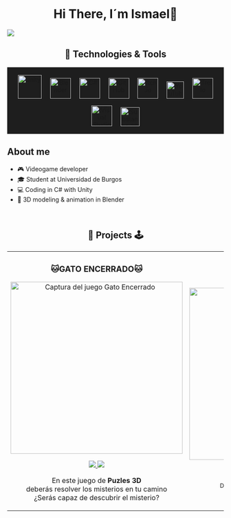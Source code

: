 <div align="center">
<h1 align="center">Hi There, I´m Ismael👋</h1>
</div>
<img src="https://i.postimg.cc/9MkwGBDD/ITORGAR.png">

<h2 align="center"> 🧰 Technologies & Tools </h2>
<p align="center" style="background-color:#1e1e1e; padding:10px;">
  <img src="https://i.postimg.cc/MTbhhs8L/9y51j7fgkos71.webp" style="height:55px; width:auto; margin:8px;" alt="Unity"/>
  <img src="https://cdn.jsdelivr.net/gh/devicons/devicon/icons/blender/blender-original.svg" style="height:48px; width:auto; margin:8px;" alt="Blender"/>
  <img src="https://cdn.jsdelivr.net/gh/devicons/devicon/icons/csharp/csharp-original.svg" style="height:48px; width:auto; margin:8px;" alt="C#"/>
  <img src="https://desktop.github.com/images/desktop-icon.svg" style="height:48px; width:auto; margin:8px;" alt="GitHub"/>
  <img src="https://i.postimg.cc/7Z9w2YRc/itch-io.png" style="height:48px; width:auto; margin:8px;" alt="Itch.io"/>
  <img src="https://upload.wikimedia.org/wikipedia/commons/0/09/YouTube_full-color_icon_%282017%29.svg" style="height:40px; width:auto; margin:8px;" alt="YouTube"/>
  <img src="https://i.postimg.cc/CLfRkDC2/trello-macos-bigsur-icon-189616.png" style="height:48px; width:auto; margin:8px;" alt="Trello"/>
  <img src="https://visualstudio.microsoft.com/wp-content/uploads/2021/10/Product-Icon.svg" style="height:48px; width:auto; margin:8px;" alt="Visual Studio"/>
  <img src="https://uxwing.com/wp-content/themes/uxwing/download/brands-and-social-media/adobe-substance-3d-painter-icon.svg" style="height:44px; width:auto; margin:8px;" alt="Substance 3D Painter"/>
</p>

## About me

- 🎮 Videogame developer
- 🎓 Student at Universidad de Burgos
- 💻 Coding in C# with Unity
- 🧊 3D modeling & animation in Blender
<br>

<h2 align="center"> 🚀 Projects 🕹️ </h2>
<div align="center">
  <table>
  <tr>
    <!-- Proyecto 1 -->
    <td width="50%">
      <h3 align="center"> 🐱GATO ENCERRADO🐱</h3>
      <div align="center">
        <a href="https://itorgardev.itch.io/gato-encerrado" target="_blank">
          <img src="https://i.postimg.cc/fWtnRbC5/Ljn8VA.png" width="400" alt="Captura del juego Gato Encerrado">
        </a>
        <p>
          <a href="https://itorgardev.itch.io" target="_blank">
            <img src="https://img.shields.io/badge/-Itch.io-red?style=for-the-badge&logo=itchdotio&logoColor=white">
          </a>
          <a href="https://youtu.be/-rkLgAVXarg" target="_blank">
            <img src="https://img.shields.io/badge/-YouTube-red?style=for-the-badge&logo=youtube&logoColor=white">
          </a>
          </p>
          <p align="center"> En este juego de <strong> Puzles 3D </strong><br> 
          deberás resolver los misterios en tu camino<br>
          ¿Serás capaz de descubrir el misterio?
          </p> 
        </div>
    </td>
  <!-- Proyecto 2 -->
      <td width="50%">
        <h3 align="center">🧠 NUEVO PROYECTO</h3>
        <div align="center">
          <a href="https://itorgardev.itch.io/nuevo-proyecto" target="_blank">
            <img src="https://media1.giphy.com/media/v1.Y2lkPTc5MGI3NjExdjhmZm9ybmY4dzFxMDcxcGZjeXc2M3d4OHNkOXBkdGR2bHYyZjU5cyZlcD12MV9pbnRlcm5hbF9naWZfYnlfaWQmY3Q9Zw/nXf7yRHNGFPMOV79uz/giphy.gif" width="400"/>
          </a>
          <p>
            <a href="https://itorgardev.itch.io" target="_blank">
              <img src="https://img.shields.io/badge/-Itch.io-red?style=for-the-badge&logo=itchdotio&logoColor=white">
            </a>
            <a href="https://youtube.com/tuvideo" target="_blank">
              <img src="https://img.shields.io/badge/-YouTube-red?style=for-the-badge&logo=youtube&logoColor=white">
            </a>
          </p>
          <p align="center">
            <small>
              Descripción breve del segundo proyecto.<br>
              Puedes personalizarla como quieras.
            </small>
          </p>
        </div>
      </td>
    </tr>
  </table>
</div>

